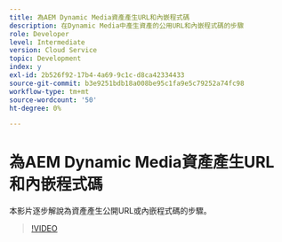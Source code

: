 ```yaml
---
title: 為AEM Dynamic Media資產產生URL和內嵌程式碼
description: 在Dynamic Media中產生資產的公用URL和內嵌程式碼的步驟
role: Developer
level: Intermediate
version: Cloud Service
topic: Development
index: y
exl-id: 2b526f92-17b4-4a69-9c1c-d8ca42334433
source-git-commit: b3e9251bdb18a008be95c1fa9e5c79252a74fc98
workflow-type: tm+mt
source-wordcount: '50'
ht-degree: 0%

---
```


# 為AEM Dynamic Media資產產生URL和內嵌程式碼

本影片逐步解說為資產產生公開URL或內嵌程式碼的步驟。

>[!VIDEO](https://video.tv.adobe.com/v/335364?quality=12&learn=on)
